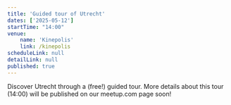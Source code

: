 ```yaml
---
title: 'Guided tour of Utrecht'
dates: ['2025-05-12']
startTime: "14:00"
venue: 
    name: 'Kinepolis'
    link: /kinepolis
scheduleLink: null
detailLink: null
published: true
---
```


Discover Utrecht through a (free!) guided tour. 
More details about this tour (14:00) will be published on our meetup.com page soon!